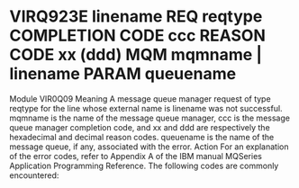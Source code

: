 # VIRQ923E linename REQ reqtype COMPLETION CODE ccc REASON CODE xx (ddd) MQM mqmname | linename PARAM queuename
Module
    VIR0Q09
Meaning
    A message queue manager request of type reqtype for the line whose external name is linename was not successful. mqmname is the name of the message queue manager, ccc is the message queue manager completion code, and xx and ddd are respectively the hexadecimal and decimal reason codes. queuename is the name of the message queue, if any, associated with the error.
Action
    For an explanation of the error codes, refer to Appendix A of the IBM manual MQSeries Application Programming Reference.
    The following codes are commonly encountered:
